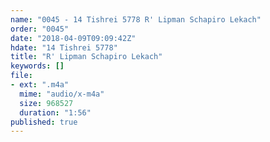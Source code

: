 ```yaml
---
name: "0045 - 14 Tishrei 5778 R' Lipman Schapiro Lekach"
order: "0045"
date: "2018-04-09T09:09:42Z"
hdate: "14 Tishrei 5778"
title: "R' Lipman Schapiro Lekach"
keywords: []
file:
- ext: ".m4a"
  mime: "audio/x-m4a"
  size: 968527
  duration: "1:56"
published: true
---
```


